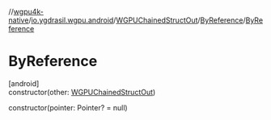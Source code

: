 //[wgpu4k-native](../../../../index.md)/[io.ygdrasil.wgpu.android](../../index.md)/[WGPUChainedStructOut](../index.md)/[ByReference](index.md)/[ByReference](-by-reference.md)

# ByReference

[android]\
constructor(other: [WGPUChainedStructOut](../index.md))

constructor(pointer: Pointer? = null)